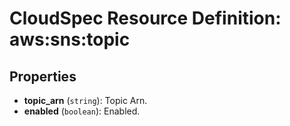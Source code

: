 # CloudSpec Resource Definition: aws:sns:topic


## Properties

* **topic_arn**
(`string`):
Topic Arn.
* **enabled**
(`boolean`):
Enabled.

